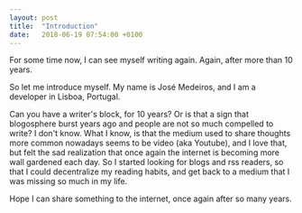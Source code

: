 ```yaml
---
layout: post
title:  "Introduction"
date:   2018-06-19 07:54:00 +0100
---
```

For some time now, I can see myself writing again. Again, after more than 10 years.

So let me introduce myself. My name is José Medeiros, and I am a developer in Lisboa, Portugal.

Can you have a writer's block, for 10 years? Or is that a sign that blogosphere burst years ago and people are not so much compelled to write? I don't know. What I know, is that the medium used to share thoughts more common nowadays seems to be video (aka Youtube), and I love that, but felt the sad realization that once again the internet is becoming more wall gardened each day. So I started looking for blogs and rss readers, so that I could decentralize my reading habits, and get back to a medium that I was missing so much in my life.

Hope I can share something to the internet, once again after so many years.